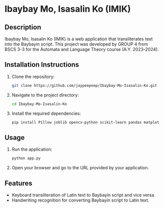 # Ibaybay Mo, Isasalin Ko (IMIK)

## Description
Ibaybay Mo, Isasalin Ko (IMIK) is a web application that transliterates text into the Baybayin script. This project was developed by GROUP 4 from BSCS 3-3 for the Automata and Language Theory course (A.Y. 2023-2024).

## Installation Instructions
1. Clone the repository:
   ```bash
   git clone https://github.com/jaypeepeep/Ibaybay-Mo-Isasalin-Ko.git
   ```
2. Navigate to the project directory:
   ```bash
   cd Ibaybay-Mo-Isasalin-Ko
   ```
3. Install the required dependencies:
   ```bash
   pip install Pillow joblib opencv-python scikit-learn pandas matplotlib
   ```

## Usage
1. Run the application:
   ```bash
   python app.py
   ```
2. Open your browser and go to the URL provided by your application.

## Features
- Keyboard transliteration of Latin text to Baybayin script and vice versa.
- Handwriting recognition for converting Baybayin script to Latin text.
